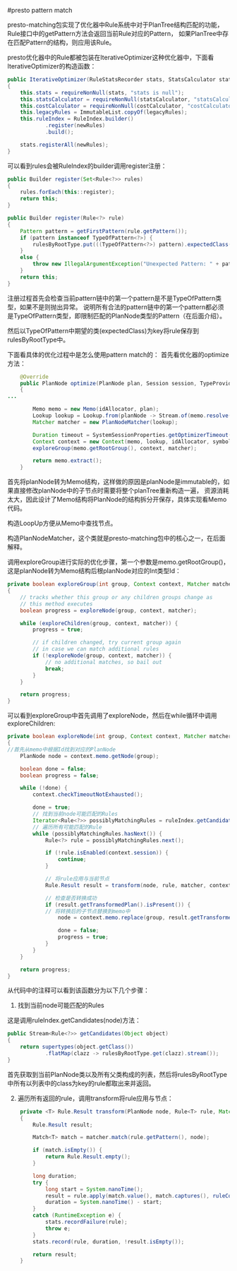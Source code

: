 #presto pattern match

presto-matching包实现了优化器中Rule系统中对于PlanTree结构匹配的功能，Rule接口中的getPattern方法会返回当前Rule对应的Pattern，
如果PlanTree中存在匹配Pattern的结构，则应用该Rule。

presto优化器中的Rule都被包装在IterativeOptimizer这种优化器中，下面看IterativeOptimizer的构造函数：
```java
public IterativeOptimizer(RuleStatsRecorder stats, StatsCalculator statsCalculator, CostCalculator costCalculator, List<PlanOptimizer> legacyRules, Set<Rule<?>> newRules)
{
    this.stats = requireNonNull(stats, "stats is null");
    this.statsCalculator = requireNonNull(statsCalculator, "statsCalculator is null");
    this.costCalculator = requireNonNull(costCalculator, "costCalculator is null");
    this.legacyRules = ImmutableList.copyOf(legacyRules);
    this.ruleIndex = RuleIndex.builder()
            .register(newRules)
            .build();

    stats.registerAll(newRules);
}
```
可以看到rules会被RuleIndex的builder调用register注册：
```java
public Builder register(Set<Rule<?>> rules)
{
    rules.forEach(this::register);
    return this;
}

public Builder register(Rule<?> rule)
{
    Pattern pattern = getFirstPattern(rule.getPattern());
    if (pattern instanceof TypeOfPattern<?>) {
        rulesByRootType.put(((TypeOfPattern<?>) pattern).expectedClass(), rule);
    }
    else {
        throw new IllegalArgumentException("Unexpected Pattern: " + pattern);
    }
    return this;
}
```
注册过程首先会检查当前pattern链中的第一个pattern是不是TypeOfPattern类型，如果不是则抛出异常。
说明所有合法的pattern链中的第一个pattern都必须是TypeOfPattern类型，即限制匹配的PlanNode类型的Pattern（在后面介绍）。

然后以TypeOfPattern中期望的类(expectedClass)为key将rule保存到rulesByRootType中。

下面看具体的优化过程中是怎么使用pattern match的：
首先看优化器的optimize方法：
```java
    @Override
    public PlanNode optimize(PlanNode plan, Session session, TypeProvider types, SymbolAllocator symbolAllocator, PlanNodeIdAllocator idAllocator)
    {
...

        Memo memo = new Memo(idAllocator, plan);
        Lookup lookup = Lookup.from(planNode -> Stream.of(memo.resolve(planNode)));
        Matcher matcher = new PlanNodeMatcher(lookup);

        Duration timeout = SystemSessionProperties.getOptimizerTimeout(session);
        Context context = new Context(memo, lookup, idAllocator, symbolAllocator, System.nanoTime(), timeout.toMillis(), session);
        exploreGroup(memo.getRootGroup(), context, matcher);

        return memo.extract();
    }
```
首先将planNode转为Memo结构，这样做的原因是planNode是immutable的，如果直接修改planNode中的子节点时需要将整个planTree重新构造一遍，
资源消耗太大，因此设计了Memo结构将PlanNode的结构拆分开保存，具体实现看Memo代码。

构造LoopUp方便从Memo中查找节点。

构造PlanNodeMatcher，这个类就是presto-matching包中的核心之一，在后面解释。

调用exploreGroup进行实际的优化步骤，第一个参数是memo.getRootGroup()，这是planNode转为Memo结构后根planNode对应的Int类型Id：

```java
private boolean exploreGroup(int group, Context context, Matcher matcher)
{
    // tracks whether this group or any children groups change as
    // this method executes
    boolean progress = exploreNode(group, context, matcher);

    while (exploreChildren(group, context, matcher)) {
        progress = true;

        // if children changed, try current group again
        // in case we can match additional rules
        if (!exploreNode(group, context, matcher)) {
            // no additional matches, so bail out
            break;
        }
    }

    return progress;
}
```
可以看到exploreGroup中首先调用了exploreNode，然后在while循环中调用exploreChildren:

```java
private boolean exploreNode(int group, Context context, Matcher matcher)
{
//首先从memo中根据Id找到对应的PlanNode
    PlanNode node = context.memo.getNode(group);

    boolean done = false;
    boolean progress = false;

    while (!done) {
        context.checkTimeoutNotExhausted();

        done = true;
        // 找到当前node可能匹配的Rules
        Iterator<Rule<?>> possiblyMatchingRules = ruleIndex.getCandidates(node).iterator();
        // 遍历所有可能匹配的Rule
        while (possiblyMatchingRules.hasNext()) {
            Rule<?> rule = possiblyMatchingRules.next();

            if (!rule.isEnabled(context.session)) {
                continue;
            }

            // 将rule应用与当前节点
            Rule.Result result = transform(node, rule, matcher, context);

            // 检查是否转换成功
            if (result.getTransformedPlan().isPresent()) {
            // 将转换后的子节点替换到memo中
                node = context.memo.replace(group, result.getTransformedPlan().get(), rule.getClass().getName());

                done = false;
                progress = true;
            }
        }
    }

    return progress;
}
```
从代码中的注释可以看到该函数分为以下几个步骤：

1. 找到当前node可能匹配的Rules

这是调用ruleIndex.getCandidates(node)方法：
```java
public Stream<Rule<?>> getCandidates(Object object)
{
    return supertypes(object.getClass())
            .flatMap(clazz -> rulesByRootType.get(clazz).stream());
}
```
首先获取到当前PlanNode类以及所有父类构成的列表，然后将rulesByRootType中所有以列表中的class为key的rule都取出来并返回。

2. 遍历所有返回的rule，调用transform将rule应用与节点：
```java
    private <T> Rule.Result transform(PlanNode node, Rule<T> rule, Matcher matcher, Context context)
    {
        Rule.Result result;

        Match<T> match = matcher.match(rule.getPattern(), node);

        if (match.isEmpty()) {
            return Rule.Result.empty();
        }

        long duration;
        try {
            long start = System.nanoTime();
            result = rule.apply(match.value(), match.captures(), ruleContext(context));
            duration = System.nanoTime() - start;
        }
        catch (RuntimeException e) {
            stats.recordFailure(rule);
            throw e;
        }
        stats.record(rule, duration, !result.isEmpty());

        return result;
    }
```
